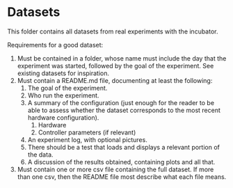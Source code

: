 # Datasets

This folder contains all datasets from real experiments with the incubator.

Requirements for a good dataset:
1. Must be contained in a folder, whose name must include the day that the experiment was started, followed by the goal of the experiment. See existing datasets for inspiration.
2. Must contain a README.md file, documenting at least the following:
   1. The goal of the experiment.
   2. Who run the experiment.
   2. A summary of the configuration (just enough for the reader to be able to assess whether the dataset corresponds to the most recent hardware configuration).
      1. Hardware
      2. Controller parameters (if relevant)
   3. An experiment log, with optional pictures.
   4. There should be a test that loads and displays a relevant portion of the data.
   5. A discussion of the results obtained, containing plots and all that.
3. Must contain one or more csv file containing the full dataset. If more than one csv, then the README file most describe what each file means. 
